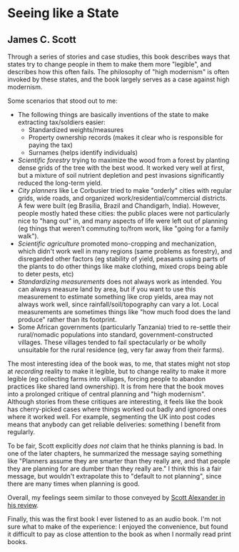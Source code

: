 # Seeing like a State

## James C. Scott

Through a series of stories and case studies, this book describes ways that
states try to change people in them to make them more "legible", and describes
how this often fails. The philosophy of "high modernism" is often invoked by
these states, and the book largely serves as a case against high modernism.

Some scenarios that stood out to me:

- The following things are basically inventions of the state to make extracting
  tax/soldiers easier:
    - Standardized weights/measures
    - Property ownership records (makes it clear who is responsible for paying
      the tax)
    - Surnames (helps identify individuals)
- *Scientific forestry* trying to maximize the wood from a forest by planting
  dense grids of the tree with the best wood. It worked very well at first, but
  a mixture of soil nutrient depletion and pest invasions significantly reduced
  the long-term yield.
- *City planners* like Le Corbusier tried to make "orderly" cities with regular
  grids, wide roads, and organized work/residential/commercial districts. A few
  were built (eg Brasilia, Brazil and Chandigarh, India). However, people
  mostly hated these cities: the public places were not particularly nice to
  "hang out" in, and many aspects of life were left out of planning (eg things
  that weren't commuting to/from work, like "going for a family walk").
- *Scientific agriculture* promoted mono-cropping and mechanization, which
  didn't work well in many regions (same problems as forestry), and disregarded
  other factors (eg stability of yield, peasants using parts of the plants to
  do other things like make clothing, mixed crops being able to deter pests,
  etc)
- *Standardizing measurements* does not always work as intended. You can always
  measure land by area, but if you want to use this measurement to estimate
  something like crop yields, area may not always work well, since
  rainfall/soil/topography can vary a lot. Local measurements are sometimes
  things like "how much food does the land produce" rather than its footprint.
- Some African governments (particularly Tanzania) tried to re-settle their
  rural/nomadic populations into standard, government-constructed villages.
  These villages tended to fail spectacularly or be wholly unsuitable for the
  rural residence (eg, very far away from their farms).

The most interesting idea of the book was, to me, that states might not stop at
_recording_ reality to make it legible, but to change reality to make it more
legible (eg collecting farms into villages, forcing people to abandon practices
like shared land ownership). It is from here that the book moves into a
prolonged critique of central planning and "high modernism". Although stories
from these critiques are interesting, it feels like the book has cherry-picked
cases where things worked out badly and ignored ones where it worked well. For
example, segmenting the UK into post codes means that anybody can get reliable
deliveries: something I benefit from regularly.

To be fair, Scott explicitly _does not_ claim that he thinks planning is bad.
In one of the later chapters, he summarized the message saying something like
"Planners assume they are smarter than they really are, and that people they
are planning for are dumber than they really are." I think this is a fair
message, but wouldn't extrapolate this to "default to not planning", since
there are many times when planning is good.

Overall, my feelings seem similar to those conveyed by [Scott Alexander in his
review](https://slatestarcodex.com/2017/03/16/book-review-seeing-like-a-state/).

Finally, this was the first book I ever listened to as an audio book. I'm not
sure what to make of the experience: I enjoyed the convenience, but found it
difficult to pay as close attention to the book as when I normally read print
books.


